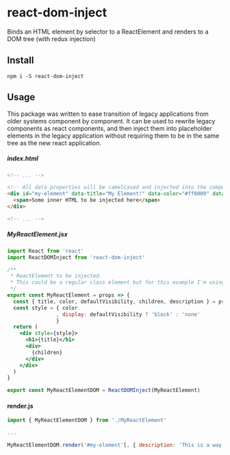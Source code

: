 # react-dom-inject
Binds an HTML element by selector to a ReactElement and renders to a DOM tree (with redux injection)


## Install

`npm i -S react-dom-inject`


## Usage

This package was written to ease transition of legacy applications from older systems component by component. It can be used to rewrite legacy components as react components, and then inject them into placeholder elements in the legacy application without requiring them to be in the same tree as the new react application.


##### index.html

```html
<!-- ... -->

<!-- All data properties will be camelCased and injected into the components props object. Any innerHTML will be injected into the children element of your react component. -->
<div id="my-element" data-title="My Element!" data-color="#ff0000" data-default-visibility="false">
  <span>Some inner HTML to be injected here</span>
</div>

<!-- ... -->
```


##### MyReactElement.jsx

```jsx
import React from 'react'
import ReactDOMInject from 'react-dom-inject'

/**
 * ReactElement to be injected.
 * This could be a regular class element but for this example I'm using an inline function style element.
 */
export const MyReactElement = props => {
  const { title, color, defaultVisibility, children, description } = props
  const style = { color
                , display: defaultVisibility ? 'block' : 'none'
                }
  return (
    <div style={style}>
      <h1>{title}</h1>
      <div>
        {children}
      </div>
    </div>
  )
}

export const MyReactElementDOM = ReactDOMInject(MyReactElement)
```

#### render.js

```js
import { MyReactElementDOM } from './MyReactElement'

...

MyReactElementDOM.render('#my-element'[, { description: 'This is a way to pass properties to the element at render time.'[, state: reduxState ] } ])
```

